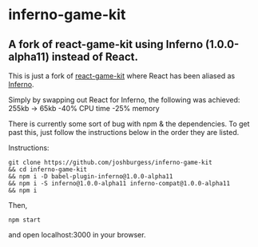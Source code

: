 # inferno-game-kit

## A fork of react-game-kit using Inferno (1.0.0-alpha11) instead of React.

This is just a fork of [react-game-kit](https://github.com/FormidableLabs/react-game-kit) where React has been aliased as [Inferno](https://github.com/trueadm/inferno).  

Simply by swapping out React for Inferno, the following was achieved:
255kb → 65kb
-40% CPU time
-25% memory

There is currently some sort of bug with npm & the dependencies. To get past this, just follow the instructions below in the order they are listed.

Instructions:

```
git clone https://github.com/joshburgess/inferno-game-kit
&& cd inferno-game-kit
&& npm i -D babel-plugin-inferno@1.0.0-alpha11
&& npm i -S inferno@1.0.0-alpha11 inferno-compat@1.0.0-alpha11
&& npm i
```
Then,
```
npm start
```
and open localhost:3000 in your browser.
